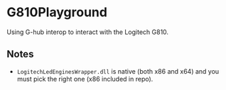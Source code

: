 # G810Playground
Using G-hub interop to interact with the Logitech G810.

## Notes

- `LogitechLedEnginesWrapper.dll` is native (both x86 and x64) and you must pick the right one (x86 included in repo).
